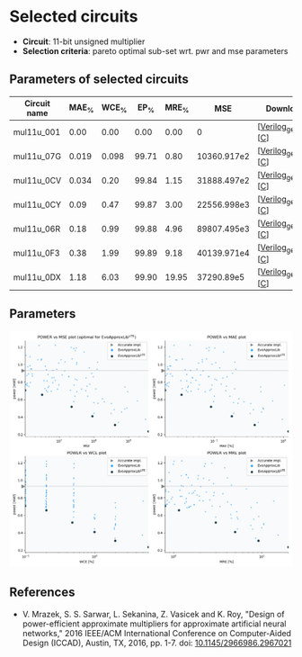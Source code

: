 
Selected circuits
===================
 - **Circuit**: 11-bit unsigned multiplier
 - **Selection criteria**: pareto optimal sub-set wrt. pwr and mse parameters

Parameters of selected circuits
----------------------------

| Circuit name | MAE<sub>%</sub> | WCE<sub>%</sub> | EP<sub>%</sub> | MRE<sub>%</sub> | MSE | Download |
| --- |  --- | --- | --- | --- | --- | --- | 
| mul11u_001 | 0.00 | 0.00 | 0.00 | 0.00 | 0 |  [[Verilog<sub>generic</sub>](mul11u_001.v)]  [[C](mul11u_001.c)] |
| mul11u_07G | 0.019 | 0.098 | 99.71 | 0.80 | 10360.917e2 |  [[Verilog<sub>generic</sub>](mul11u_07G.v)]  [[C](mul11u_07G.c)] |
| mul11u_0CV | 0.034 | 0.20 | 99.84 | 1.15 | 31888.497e2 |  [[Verilog<sub>generic</sub>](mul11u_0CV.v)]  [[C](mul11u_0CV.c)] |
| mul11u_0CY | 0.09 | 0.47 | 99.87 | 3.00 | 22556.998e3 |  [[Verilog<sub>generic</sub>](mul11u_0CY.v)]  [[C](mul11u_0CY.c)] |
| mul11u_06R | 0.18 | 0.99 | 99.88 | 4.96 | 89807.495e3 |  [[Verilog<sub>generic</sub>](mul11u_06R.v)]  [[C](mul11u_06R.c)] |
| mul11u_0F3 | 0.38 | 1.99 | 99.89 | 9.18 | 40139.971e4 |  [[Verilog<sub>generic</sub>](mul11u_0F3.v)]  [[C](mul11u_0F3.c)] |
| mul11u_0DX | 1.18 | 6.03 | 99.90 | 19.95 | 37290.89e5 |  [[Verilog<sub>generic</sub>](mul11u_0DX.v)]  [[C](mul11u_0DX.c)] |
    
Parameters
--------------
![Parameters figure](fig.png)

References
--------------
   - V. Mrazek, S. S. Sarwar, L. Sekanina, Z. Vasicek and K. Roy, "Design of power-efficient approximate multipliers for approximate artificial neural networks," 2016 IEEE/ACM International Conference on Computer-Aided Design (ICCAD), Austin, TX, 2016, pp. 1-7. doi: [10.1145/2966986.2967021](https://dx.doi.org/10.1145/2966986.2967021)

             